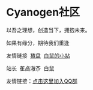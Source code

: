 
<!--
 *　　　　　　　　┏┓　　　┏┓+ +
 *　　　　　　　┏┛┻━━━┛┻┓ + +
 *　　　　　　　┃　　　　　　　┃ 　
 *　　　　　　　┃　　　━　　　┃ ++ + + +
 *　　　　　　 ████━████+
 *　　　　　　　┃　　　　　　　┃ +
 *　　　　　　　┃　　　┻　　　┃
 *　　　　　　　┃　　　　　　　┃ + +
 *　　　　　　　┗━┓　　　┏━┛
 *　　　　　　　　　┃　　　┃　　　　　　　　　　　
 *　　　　　　　　　┃　　　┃ + + + +
 *　　　　　　　　　┃　　　┃　　　　　　　
 *　　　　　　　　　┃　　　┃ + 　　　　神兽镇楼,不宕机、无BUG　
 *　　　　　　　　　┃　　　┃
 *　　　　　　　　　┃　　　┃　　+　　　　　　　　　
 *　　　　　　　　　┃　 　　┗━━━┓ + +
 *　　　　　　　　　┃ 　　　　　　　┣┓
 *　　　　　　　　　┃ 　　　　　　　┏┛
 *　　　　　　　　　┗┓┓┏━┳┓┏┛ + + + +
 *　　　　　　　　　　┃┫┫　┃┫┫
 *　　　　　　　　　　┗┻┛　┗┻┛+ + + +
-->
<html lang="zh-CN">
  <head>
    <meta charset="UTF-8">
    <meta http-equiv="X-UA-Compatible" content="IE=edge">
    <meta name="keywords" content="Cyanogen Community,Cyanogen社区,计算机,Windows,Office,科技,资讯,技术交流,计算机综合社区,开发,运维,前端,编程,设计,办公,计算机教程,软件">
    <meta name="description" itemprop="description" content="计算机综合社区，为用户提供优质的教程和资源">
    <meta property="og:title" content="Cyanogen社区 —— 创造当下，拥抱未来">
    <meta property="og:site_name" content="Cyanogen社区 —— 创造当下，拥抱未来">
    <meta property="og:type" content="website">
    <link rel="icon" type="image/x-icon" href="http://82.156.206.121/storage/favicon.png">
    <title>Cyanogen社区 - 创造当下，拥抱未来</title>
    <h1>Cyanogen社区</h1>
    <p>以吾之理想，创造当下，拥抱未来。</p><p>如果有缘分，期待我们重逢</p>
   <p>友情链接&nbsp;&nbsp;<a href="http://ed.qcea.top">猹盘</a>&nbsp;&nbsp;<a href="https://tcea.top">白鼠的小站</a>
     <p>站长&nbsp;&nbsp;萑卨澈苶&nbsp;&nbsp;白鼠</p>
    <p>友情链接：<a href="https://qm.qq.com/cgi-bin/qm/qr?k=45_yXIe0wqa3U3HOcV1ww2pMB2zXkHuh&jump_from=webapi">点击这里加入QQ群</a></p>
